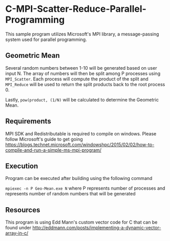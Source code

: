 # C-MPI-Scatter-Reduce-Parallel-Programming

This sample program utilizes Microsoft's MPI library, a message-passing system used for parallel programming.

## Geometric Mean

Several random numbers between 1-10 will be generated based on user input N.  The array of numbers will then be split among P processes using `MPI_Scatter`.  Each process will compute the product of the split and `MPI_Reduce` will be used to return the split products back to the root process 0.

Lastly, `pow(product, (1/N)` will be calculated to determine the Geometric Mean.

## Requirements

MPI SDK and Redistributable is required to compile on windows.  Please follow Microsoft's guide to get going
https://blogs.technet.microsoft.com/windowshpc/2015/02/02/how-to-compile-and-run-a-simple-ms-mpi-program/

## Execution

Program can be executed after building using the following command 

`mpiexec -n P Geo-Mean.exe N` where P represents number of processes and <N> represents number of random numbers that will be generated

## Resources

This program is using Edd Mann's custom vector code for C that can be found under http://eddmann.com/posts/implementing-a-dynamic-vector-array-in-c/
